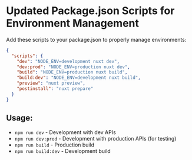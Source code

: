 # Updated Package.json Scripts for Environment Management

Add these scripts to your package.json to properly manage environments:

```json
{
  "scripts": {
    "dev": "NODE_ENV=development nuxt dev",
    "dev:prod": "NODE_ENV=production nuxt dev",
    "build": "NODE_ENV=production nuxt build",
    "build:dev": "NODE_ENV=development nuxt build",
    "preview": "nuxt preview",
    "postinstall": "nuxt prepare"
  }
}
```

## Usage:
- `npm run dev` - Development with dev APIs
- `npm run dev:prod` - Development with production APIs (for testing)
- `npm run build` - Production build
- `npm run build:dev` - Development build
